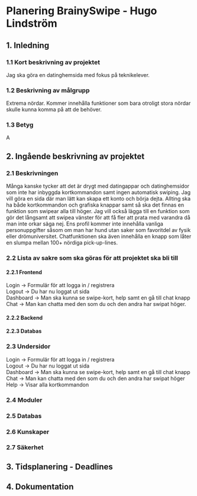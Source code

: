 # Planering BrainySwipe - Hugo Lindström

## 1. Inledning

### 1.1 Kort beskrivning av projektet
Jag ska göra en datinghemsida med fokus på teknikelever.

### 1.2 Beskrivning av målgrupp
Extrema nördar. Kommer innehålla funktioner som bara otroligt stora nördar skulle kunna komma på att de behöver.

### 1.3 Betyg
A

## 2. Ingående beskrivning av projektet
### 2.1 Beskrivningen
Många kanske tycker att det är drygt med datingappar och datinghemsidor som inte har inbyggda kortkommandon samt ingen automatisk swiping. 
Jag vill göra en sida där man lätt kan skapa ett konto och börja dejta. Allting ska ha både kortkommandon och grafiska knappar samt så ska det finnas
en funktion som swipear alla till höger. Jag vill också lägga till en funktion som gör det långsamt att swipea vänster för att få fler att 
prata med varandra då man inte orkar säga nej. Ens profil kommer inte innehålla vanliga personuppgifter såsom om man har hund utan saker som 
favoritdel av fysik eller drömuniversitet. Chatfunktionen ska även innehålla en knapp som låter en slumpa mellan 100+ nördiga pick-up-lines.

### 2.2 Lista av sakre som ska göras för att projektet ska bli till
#### 2.2.1 Frontend
Login -> Formulär för att logga in / registrera<br>
Logout -> Du har nu loggat ut sida<br>
Dashboard -> Man ska kunna se swipe-kort, help samt en gå till chat knapp<br>
Chat -> Man kan chatta med den som du och den andra har swipat höger.

#### 2.2.2 Backend

#### 2.2.3 Databas

### 2.3 Undersidor
Login -> Formulär för att logga in / registrera<br>
Logout -> Du har nu loggat ut sida<br>
Dashboard -> Man ska kunna se swipe-kort, help samt en gå till chat knapp<br>
Chat -> Man kan chatta med den som du och den andra har swipat höger<br>
Help -> Visar alla kortkommandon

### 2.4 Moduler

### 2.5 Databas

### 2.6 Kunskaper

### 2.7 Säkerhet

## 3. Tidsplanering - Deadlines

## 4. Dokumentation
